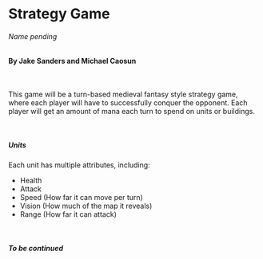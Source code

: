 <p><h1>Strategy Game</h1><h6>Name pending</h6></p>
<h4>By Jake Sanders and Michael Caosun</h4>
<br>
<p>This game will be a turn-based medieval fantasy style strategy game, where each player will have to successfully conquer the opponent. Each player will get an amount of mana each turn to spend on units or buildings.</p>
<br>
<p><h5>Units</h5>Each unit has multiple attributes, including:
<ul>
<li>Health</li>
<li>Attack</li>
<li>Speed (How far it can move per turn)</li>
<li>Vision (How much of the map it reveals)</li>
<li>Range (How far it can attack)</li>
</ul></p>
<br>
<h5>To be continued</h5>
